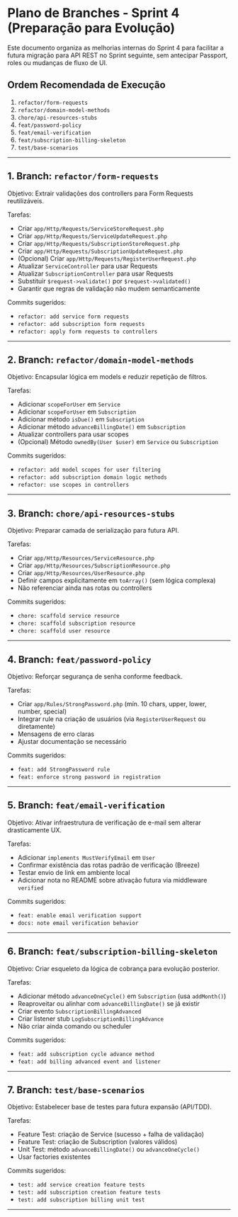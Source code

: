 # Plano de Branches - Sprint 4 (Preparação para Evolução)

Este documento organiza as melhorias internas do Sprint 4 para facilitar a futura migração para API REST no Sprint seguinte, sem antecipar Passport, roles ou mudanças de fluxo de UI.

## Ordem Recomendada de Execução
1. `refactor/form-requests`
2. `refactor/domain-model-methods`
3. `chore/api-resources-stubs`
4. `feat/password-policy`
5. `feat/email-verification`
6. `feat/subscription-billing-skeleton`
7. `test/base-scenarios`

---
## 1. Branch: `refactor/form-requests`
Objetivo: Extrair validações dos controllers para Form Requests reutilizáveis.

Tarefas:
- Criar `app/Http/Requests/ServiceStoreRequest.php`
- Criar `app/Http/Requests/ServiceUpdateRequest.php`
- Criar `app/Http/Requests/SubscriptionStoreRequest.php`
- Criar `app/Http/Requests/SubscriptionUpdateRequest.php`
- (Opcional) Criar `app/Http/Requests/RegisterUserRequest.php`
- Atualizar `ServiceController` para usar Requests
- Atualizar `SubscriptionController` para usar Requests
- Substituir `$request->validate()` por `$request->validated()`
- Garantir que regras de validação não mudem semanticamente

Commits sugeridos:
- `refactor: add service form requests`
- `refactor: add subscription form requests`
- `refactor: apply form requests to controllers`

---
## 2. Branch: `refactor/domain-model-methods`
Objetivo: Encapsular lógica em models e reduzir repetição de filtros.

Tarefas:
- Adicionar `scopeForUser` em `Service`
- Adicionar `scopeForUser` em `Subscription`
- Adicionar método `isDue()` em `Subscription`
- Adicionar método `advanceBillingDate()` em `Subscription`
- Atualizar controllers para usar scopes
- (Opcional) Método `ownedBy(User $user)` em `Service` ou `Subscription`

Commits sugeridos:
- `refactor: add model scopes for user filtering`
- `refactor: add subscription domain logic methods`
- `refactor: use scopes in controllers`

---
## 3. Branch: `chore/api-resources-stubs`
Objetivo: Preparar camada de serialização para futura API.

Tarefas:
- Criar `app/Http/Resources/ServiceResource.php`
- Criar `app/Http/Resources/SubscriptionResource.php`
- Criar `app/Http/Resources/UserResource.php`
- Definir campos explicitamente em `toArray()` (sem lógica complexa)
- Não referenciar ainda nas rotas ou controllers

Commits sugeridos:
- `chore: scaffold service resource`
- `chore: scaffold subscription resource`
- `chore: scaffold user resource`

---
## 4. Branch: `feat/password-policy`
Objetivo: Reforçar segurança de senha conforme feedback.

Tarefas:
- Criar `app/Rules/StrongPassword.php` (mín. 10 chars, upper, lower, number, special)
- Integrar rule na criação de usuários (via `RegisterUserRequest` ou diretamente)
- Mensagens de erro claras
- Ajustar documentação se necessário

Commits sugeridos:
- `feat: add StrongPassword rule`
- `feat: enforce strong password in registration`

---
## 5. Branch: `feat/email-verification`
Objetivo: Ativar infraestrutura de verificação de e-mail sem alterar drasticamente UX.

Tarefas:
- Adicionar `implements MustVerifyEmail` em `User`
- Confirmar existência das rotas padrão de verificação (Breeze)
- Testar envio de link em ambiente local
- Adicionar nota no README sobre ativação futura via middleware `verified`

Commits sugeridos:
- `feat: enable email verification support`
- `docs: note email verification behavior`

---
## 6. Branch: `feat/subscription-billing-skeleton`
Objetivo: Criar esqueleto da lógica de cobrança para evolução posterior.

Tarefas:
- Adicionar método `advanceOneCycle()` em `Subscription` (usa `addMonth()`)
- Reaproveitar ou alinhar com `advanceBillingDate()` se já existir
- Criar evento `SubscriptionBillingAdvanced`
- Criar listener stub `LogSubscriptionBillingAdvance`
- Não criar ainda comando ou scheduler

Commits sugeridos:
- `feat: add subscription cycle advance method`
- `feat: add billing advanced event and listener`

---
## 7. Branch: `test/base-scenarios`
Objetivo: Estabelecer base de testes para futura expansão (API/TDD).

Tarefas:
- Feature Test: criação de Service (sucesso + falha de validação)
- Feature Test: criação de Subscription (valores válidos)
- Unit Test: método `advanceBillingDate()` ou `advanceOneCycle()`
- Usar factories existentes

Commits sugeridos:
- `test: add service creation feature tests`
- `test: add subscription creation feature tests`
- `test: add subscription billing unit test`

---